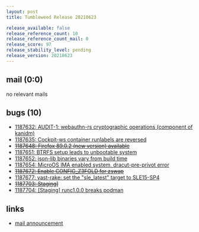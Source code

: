 ```yaml
---
layout: post
title: Tumbleweed Release 20210623

release_available: false
release_reference_count: 10
release_reference_count_mail: 0
release_score: 97
release_stability_level: pending
release_version: 20210623
---
```


## mail (0:0)

no relevant mails

## bugs (10)

<!--more-->

- [1187632: AUDIT-1: webauthn-rs cryptographic operations (component of kanidm)](https://bugzilla.opensuse.org/show_bug.cgi?id=1187632)
- [1187635: Cockpit-ws container runlabels are reversed](https://bugzilla.opensuse.org/show_bug.cgi?id=1187635)
- ~~[1187648: Firefox 89.0.2 (new version) available](https://bugzilla.opensuse.org/show_bug.cgi?id=1187648)~~
- [1187651: BTRFS setup leads to unbootable system](https://bugzilla.opensuse.org/show_bug.cgi?id=1187651)
- [1187652: json-lib binaries vary from build time](https://bugzilla.opensuse.org/show_bug.cgi?id=1187652)
- [1187654: MicroOS IMA enabled system, dracut-pre-privot error](https://bugzilla.opensuse.org/show_bug.cgi?id=1187654)
- ~~[1187672: Enable CONFIG_Z3FOLD for zswap](https://bugzilla.opensuse.org/show_bug.cgi?id=1187672)~~
- [1187677: yast-rake: set the "sle_latest" target to SLE15-SP4](https://bugzilla.opensuse.org/show_bug.cgi?id=1187677)
- ~~[1187703: Staging\]](https://bugzilla.opensuse.org/show_bug.cgi?id=1187703)~~
- [1187704: \[Staging\] runc1.0.0 breaks podman](https://bugzilla.opensuse.org/show_bug.cgi?id=1187704)



## links

- [mail announcement](https://lists.opensuse.org/archives/list/factory@lists.opensuse.org/thread/Q7C3INJ4AJB55OMMZ6TSKMWS26BRQNP2)
